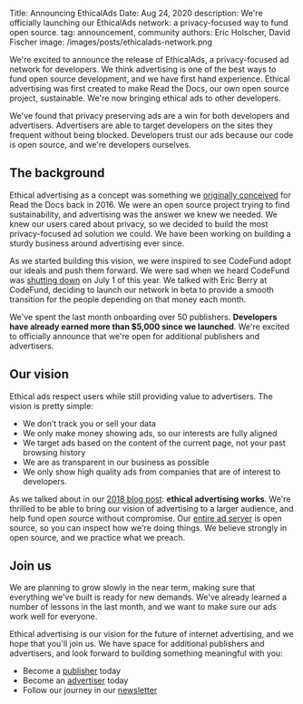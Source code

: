 Title: Announcing EthicalAds
Date: Aug 24, 2020
description: We're officially launching our EthicalAds network: a privacy-focused way to fund open source.
tag: announcement, community
authors: Eric Holscher, David Fischer
image: /images/posts/ethicalads-network.png

We're excited to announce the release of EthicalAds,
a privacy-focused ad network for developers.
We think advertising is one of the best ways to fund open source development,
and we have first hand experience.
Ethical advertising was first created to make Read the Docs,
our own open source project,
sustainable.
We're now bringing ethical ads to other developers.

We've found that privacy preserving ads are a win for both developers and advertisers.
Advertisers are able to target developers on the sites they frequent without being blocked.
Developers trust our ads because our code is open source, and we're developers ourselves.

## The background

Ethical advertising as a concept was something we [originally conceived](https://www.ericholscher.com/blog/2016/aug/31/funding-oss-marketing-money/#funding-read-the-docs) for Read the Docs back in 2016.
We were an open source project trying to find sustainability,
and advertising was the answer we knew we needed.
We knew our users cared about privacy,
so we decided to build the most privacy-focused ad solution we could.
We have been working on building a sturdy business around advertising ever since.

As we started building this vision,
we were inspired to see CodeFund adopt our ideals and push them forward.
We were sad when we heard CodeFund was [shutting down](https://twitter.com/codefundio/status/1278119643937296384) on July 1 of this year.
We talked with Eric Berry at CodeFund,
deciding to launch our network in beta to provide a smooth transition for the people depending on that money each month.

We've spent the last month onboarding over 50 publishers.
**Developers have already earned more than $5,000 since we launched**.
We're excited to officially announce that we're open for additional publishers and advertisers.

## Our vision

Ethical ads respect users while still providing value to advertisers.
The vision is pretty simple:

* We don’t track you or sell your data
* We only make money showing ads, so our interests are fully aligned
* We target ads based on the content of the current page, not your past browsing history
* We are as transparent in our business as possible
* We only show high quality ads from companies that are of interest to developers.

As we talked about in our [2018 blog post](https://blog.readthedocs.com/ethical-advertising-works/): **ethical advertising works**.
We're thrilled to be able to bring our vision of advertising to a larger audience,
and help fund open source without compromise.
Our [entire ad server](https://github.com/readthedocs/ethical-ad-server) is open source,
so you can inspect how we're doing things.
We believe strongly in open source,
and we practice what we preach.

## Join us

We are planning to grow slowly in the near term,
making sure that everything we've built is ready for new demands.
We've already learned a number of lessons in the last month,
and we want to make sure our ads work well for everyone.

Ethical advertising is our vision for the future of internet advertising,
and we hope that you'll join us.
We have space for additional publishers and advertisers,
and look forward to building something meaningful with you:

* Become a [publisher]({filename}/pages/publishers.md) today
* Become an [advertiser]({filename}/pages/advertisers.md) today
* Follow our journey in our [newsletter](https://www.ethicalads.io/email-list/)

